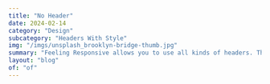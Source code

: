 ```yaml
---
title: "No Header"
date: 2024-02-14
category: "Design"
subcategory: "Headers With Style"
img: "/imgs/unsplash_brooklyn-bridge-thumb.jpg"
summary: "Feeling Responsive allows you to use all kinds of headers. This example shows no header at all. Just the navigation"
layout: "blog"
of: "of"
---
```


